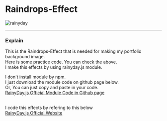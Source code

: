# Raindrops-Effect

![rainyday](https://user-images.githubusercontent.com/83178592/189035237-3815515f-d839-442b-862e-8fe2f272d1b3.gif)

<hr/>

### Explain

This is the Raindrops-Effect that is needed for making my portfolio background image.
<br/>
Here is some practice code. You can check the above.
<br/>
I make this effects by using rainyday.js module.

I don't install module by npm.
<br/>
I just download the module code on github page below.
<br/>
Or, You can just copy and paste in your code.
<br/>
<a href="https://github.com/mubaidr/rainyday.js/blob/master/src/rainyday.js">RainyDay.js Official Module Code in Github page</a>

<br/>
I code this effects by refering to this <demo code> below
<br/>
<a href="https://mubaidr.js.org/rainyday.js/#options">RainyDay.js Official Website</a>
